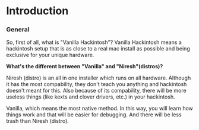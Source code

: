 # Introduction

### General

So, first of all, what is "Vanilla Hackintosh"? Vanilla Hackintosh means a hackintosh setup that is as close to a real mac install as possible and being exclusive for your unique hardware.

**What's the different between "Vanilla" and "Niresh"\(distros\)?**

Niresh \(distro\) is an all in one installer which runs on all hardware. Although it has the most compability, they don't teach you anything and hackintosh doesn't meant for this. Also because of its compability, there will be more useless things \(like kexts and clover drivers, etc.\) in your hackintosh.

Vanilla, which means the most native method. In this way, you will learn how things work and that will be easier for debugging. And there will be less trash than Niresh \(distro\).

